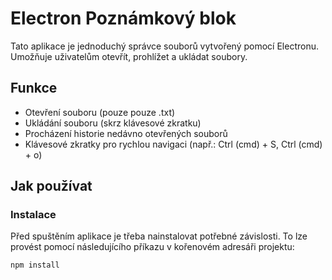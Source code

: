 # Electron Poznámkový blok

Tato aplikace je jednoduchý správce souborů vytvořený pomocí Electronu. Umožňuje uživatelům otevřít, prohlížet a ukládat soubory.

## Funkce

- Otevření souboru (pouze pouze .txt)
- Ukládání souboru (skrz klávesové zkratku)
- Procházení historie nedávno otevřených souborů
- Klávesové zkratky pro rychlou navigaci (např.: Ctrl (cmd) + S, Ctrl (cmd) + o)

## Jak používat

### Instalace

Před spuštěním aplikace je třeba nainstalovat potřebné závislosti. To lze provést pomocí následujícího příkazu v kořenovém adresáři projektu:

```bash
npm install
